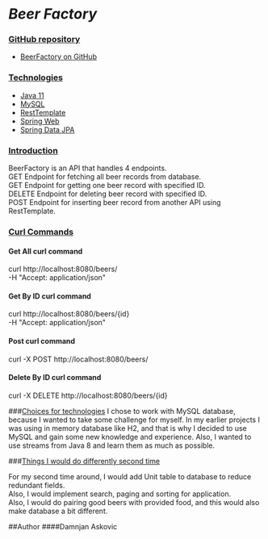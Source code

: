# <i>Beer Factory</i>


### <u>GitHub repository</u>

* [BeerFactory on GitHub](https://github.com/Damnjan998/beerFactory)
  

### <u>Technologies</u>
* [Java 11]()
* [MySQL]()
* [RestTemplate]()  
* [Spring Web](https://docs.spring.io/spring-boot/docs/2.5.3/reference/htmlsingle/#boot-features-developing-web-applications)
* [Spring Data JPA](https://docs.spring.io/spring-boot/docs/2.5.3/reference/htmlsingle/#boot-features-jpa-and-spring-data)


### <u>Introduction</u>

BeerFactory is an API that handles 4 endpoints.</br>
GET Endpoint for fetching all beer records from database.</br>
GET Endpoint for getting one beer record with specified ID.</br>
DELETE Endpoint for deleting beer record with specified ID.</br>
POST Endpoint for inserting beer record from another API using RestTemplate.


### <u>Curl Commands</u>

#### Get All curl command
curl http://localhost:8080/beers/ </br>
-H "Accept: application/json"

#### Get By ID curl command
curl http://localhost:8080/beers/{id} </br>
-H "Accept: application/json"

#### Post curl command
curl -X POST http://localhost:8080/beers/

#### Delete By ID curl command
curl -X DELETE http://localhost:8080/beers/{id}


###<u>Choices for technologies</u>
I chose to work with MySQL database, because I wanted to take some challenge for myself.
In my earlier projects I was using in memory database like H2, and that is why I decided to use MySQL 
and gain some new knowledge and experience. Also, I wanted to use streams from Java 8 and learn them as much as possible. 


###<u>Things I would do differently second time</u> 

For my second time around, I would add Unit table to database to reduce redundant fields. </br> 
Also, I would implement search, paging and sorting for application. </br>
Also, I would do pairing good beers with provided food, and this would also make database a bit different.


##Author 
####Damnjan Askovic




